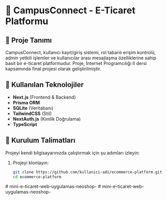 # 🛒 CampusConnect - E-Ticaret Platformu

## 📌 Proje Tanımı

CampusConnect, kullanıcı kayıt/giriş sistemi, rol tabanlı erişim kontrolü, admin yetkili işlemler ve kullanıcılar arası mesajlaşma özelliklerine sahip basit bir e-ticaret platformudur. Proje, İnternet Programcılığı II dersi kapsamında final projesi olarak geliştirilmiştir.

## 🚀 Kullanılan Teknolojiler

- **Next.js** (Frontend & Backend)
- **Prisma ORM**
- **SQLite** (Veritabanı)
- **TailwindCSS** (Stil)
- **NextAuth.js** (Kimlik Doğrulama)
- **TypeScript**

## 🔧 Kurulum Talimatları

Projeyi kendi bilgisayarınızda çalıştırmak için şu adımları izleyin:

1. Projeyi klonlayın:
   ```bash
   git clone https://github.com/kullanici-adi/ecommerce-platform.git
   cd ecommerce-platform
#   m i n i - e - t i c a r e t - w e b - u y g u l a m a s - n e o s h o p -  
 #   m i n i - e - t i c a r e t - w e b - u y g u l a m a s - n e o s h o p -  
 